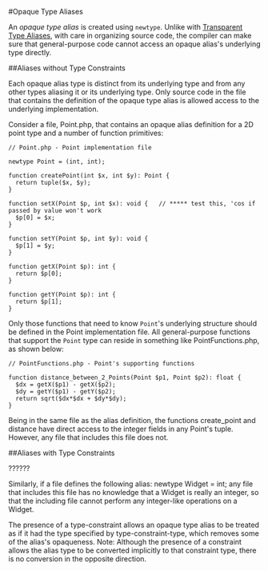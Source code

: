 #Opaque Type Aliases

An *opaque type alias* is created using `newtype`. Unlike with [Transparent Type Aliases](03-transparent.md), with care in organizing source code, the compiler can make sure that general-purpose code cannot access an opaque alias's underlying type directly.

##Aliases without Type Constraints

Each opaque alias type is distinct from its underlying type and from any other types aliasing it or its underlying type. Only source code in the file that contains the definition of the opaque type alias is allowed access to the underlying implementation. 

Consider a file, Point.php, that contains an opaque alias definition for a 2D point type and a number of function primitives:

```Hack
// Point.php - Point implementation file

newtype Point = (int, int);

function createPoint(int $x, int $y): Point {
  return tuple($x, $y);
}

function setX(Point $p, int $x): void {   // ***** test this, 'cos if passed by value won't work
  $p[0] = $x;
}

function setY(Point $p, int $y): void {
  $p[1] = $y;
}

function getX(Point $p): int {
  return $p[0];
}

function getY(Point $p): int {
  return $p[1];
}
```

Only those functions that need to know `Point`'s underlying structure should be defined in the Point implementation file. All general-purpose functions that support the `Point` type can reside in something like PointFunctions.php, as shown below:

```Hack
// PointFunctions.php - Point's supporting functions

function distance_between_2_Points(Point $p1, Point $p2): float {
  $dx = getX($p1) - getX($p2);
  $dy = getY($p1) - getY($p2);
  return sqrt($dx*$dx + $dy*$dy);
}
```

Being in the same file as the alias definition, the functions create_point and distance have direct access to the integer fields in any Point's tuple. However, any file that includes this file does not.




##Aliases with Type Constraints

??????

Similarly, if a file defines the following alias:
newtype Widget = int;
any file that includes this file has no knowledge that a Widget is really an integer, so that the including file cannot perform any integer-like operations on a Widget.

The presence of a type-constraint allows an opaque type alias to be treated as if it had the type specified by type-constraint-type, which removes some of the alias's opaqueness. Note: Although the presence of a constraint allows the alias type to be converted implicitly to that constraint type, there is no conversion in the opposite direction.
